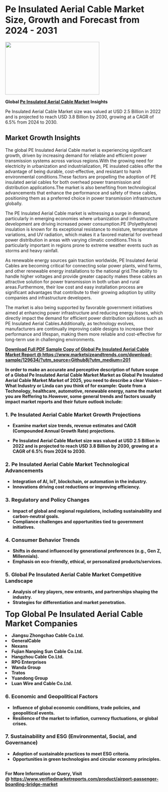 <H1>Pe Insulated Aerial Cable Market Size, Growth and Forecast from 2024 - 2031</H1><img class="aligncenter size-medium wp-image-584254" src="https://thirdeyenews.in/wp-content/uploads/2024/09/Global-Market-Research-300x168.jpeg" alt="" width="300" height="168" /><p><strong>Global&nbsp;<a href="https://www.marketsizeandtrends.com/download-sample/129634/?utm_source=Github8j?utm_medium=201">Pe Insulated Aerial Cable Market</a> Insights</strong></p><p>Pe Insulated Aerial Cable Market size was valued at USD 2.5 Billion in 2022 and is projected to reach USD 3.8 Billion by 2030, growing at a CAGR of 6.5% from 2024 to 2030.</p><p><h2>Market Growth Insights</h2> <p>The global PE Insulated Aerial Cable market is experiencing significant growth, driven by increasing demand for reliable and efficient power transmission systems across various regions.With the growing need for electricity in urbanization and industrialization, PE insulated cables offer the advantage of being durable, cost-effective, and resistant to harsh environmental conditions.These factors are propelling the adoption of PE insulated aerial cables for both overhead power transmission and distribution applications.The market is also benefiting from technological advancements that enhance the performance and safety of these cables, positioning them as a preferred choice in power transmission infrastructure globally.</p> <p><strong><a href="#"></a></strong></p> <p>The PE Insulated Aerial Cable market is witnessing a surge in demand, particularly in emerging economies where urbanization and infrastructure development are driving increased power consumption.PE (Polyethylene) insulation is known for its exceptional resistance to moisture, temperature variations, and UV radiation, which makes it a favored material for overhead power distribution in areas with varying climatic conditions.This is particularly important in regions prone to extreme weather events such as storms and heavy rainfall.</p> <p>As renewable energy sources gain traction worldwide, PE Insulated Aerial Cables are becoming critical for connecting solar power plants, wind farms, and other renewable energy installations to the national grid.The ability to handle higher voltages and provide greater capacity makes these cables an attractive solution for power transmission in both urban and rural areas.Furthermore, their low cost and easy installation process are significant advantages that contribute to their growing adoption by utility companies and infrastructure developers.</p> <p>The market is also being supported by favorable government initiatives aimed at enhancing power infrastructure and reducing energy losses, which directly impact the demand for efficient power distribution solutions such as PE Insulated Aerial Cables.Additionally, as technology evolves, manufacturers are continually improving cable designs to increase their performance and lifespan, making them more reliable and cost-effective for long-term use in challenging environments.</p> <p><strong><a href="#"></p><p><span class=""><strong>Download Full PDF Sample Copy of Global Pe Insulated Aerial Cable Market Report</strong> @ <a href="https://www.marketsizeandtrends.com/download-sample/129634/?utm_source=Github8j?utm_medium=201" target="_blank">https://www.marketsizeandtrends.com/download-sample/129634/?utm_source=Github8j?utm_medium=201</a></span></p><p>In order to make an accurate and perceptive description of future scope of a Global&nbsp;Pe Insulated Aerial Cable Market Market as Global&nbsp;Pe Insulated Aerial Cable Market Market of 2025, you need to describe a clear Vision &ndash; What Industry or Linda can you think of for example: Quote from a Technology, healthcare, automotive, renewable energy, name the market you are Reffering to.However, some general trends and factors usually impact market reports and their future outlook include:</p><h3>1.&nbsp;<strong>Pe Insulated Aerial Cable Market Growth Projections</strong></h3><ul><li>Examine market size trends, revenue estimates and CAGR (Compounded Annual Growth Rate) projections.</li><li><p>Pe Insulated Aerial Cable Market size was valued at USD 2.5 Billion in 2022 and is projected to reach USD 3.8 Billion by 2030, growing at a CAGR of 6.5% from 2024 to 2030.</p></li></ul><h3>2.&nbsp;<strong>Pe Insulated Aerial Cable Market Technological Advancements</strong></h3><ul><li>Integration of AI, IoT, blockchain, or automation in the industry.</li><li>Innovations driving cost reductions or improving efficiency.</li></ul><h3>3.&nbsp;<strong>Regulatory and Policy Changes</strong></h3><ul><li>Impact of global and regional regulations, including sustainability and carbon-neutral goals.</li><li>Compliance challenges and opportunities tied to government initiatives.</li></ul><h3>4.&nbsp;<strong>Consumer Behavior Trends</strong></h3><ul><li>Shifts in demand influenced by generational preferences (e.g., Gen Z, Millennials).</li><li>Emphasis on eco-friendly, ethical, or personalized products/services.</li></ul><h3>5.&nbsp;<strong>Global Pe Insulated Aerial Cable Market Competitive Landscape</strong></h3><ul><li>Analysis of key players, new entrants, and partnerships shaping the industry.</li><li>Strategies for differentiation and market penetration.</li></ul><p data-pm-slice="1 1 []"><span style="color: inherit; font-family: inherit; font-size: 25px;">Top Global Pe Insulated Aerial Cable Market Companies</span></p><div class="" data-test-id=""><p><li>Jiangsu Zhongchao Cable Co.Ltd.</li><li> GeneralCable</li><li> Nexans</li><li> Fujian Nanping Sun Cable Co.Ltd.</li><li> Hangzhou Cable Co.Ltd.</li><li> RPG Enterprises</li><li> Wanda Group</li><li> Tratos</li><li> Yuandong Group</li><li> Luan Wire and Cable Co.Ltd.</li></p></div><h3>6.&nbsp;<strong>Economic and Geopolitical Factors</strong></h3><ul><li>Influence of global economic conditions, trade policies, and geopolitical events.</li><li>Resilience of the market to inflation, currency fluctuations, or global crises.</li></ul><h3>7.&nbsp;<strong>Sustainability and ESG (Environmental, Social, and Governance)</strong></h3><ul><li>Adoption of sustainable practices to meet ESG criteria.</li><li>Opportunities in green technologies and circular economy principles.</li></ul><h2><strong style="font-size: 14px;">For More Information or Query, Visit @&nbsp;</strong><a style="background-color: #ffffff; font-size: 14px;" href="https://www.marketsizeandtrends.com/report/pe-insulated-aerial-cable-market/" target="_blank">https://www.verifiedmarketreports.com/product/airport-passenger-boarding-bridge-market</a></h2>